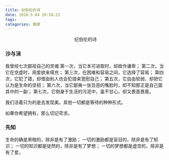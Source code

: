 ```yaml
---
title: 纪伯伦的诗
date: 2018-5-04 20:18:23
tags:
categories: 摘录
---
```


<center>纪伯伦的诗</center>
<escape><!-- more --></escape>

### 沙与沫
我曾经七次鄙视自己的灵魂 
第一次，当它本可进取时，却故作谦卑； 
第二次，当它在空虚时，用爱欲来填充； 
第三次，在困难和容易之间，它选择了容易； 
第四次，它犯了错，却借由别人也会犯错来宽慰自己； 
第五次，它自由软弱，却把它认为是生命的坚韧； 
第六次，当它鄙夷一张丑恶的嘴脸时，却不知那正是自己面具中的一副； 
第七次，它侧身于生活的污泥中，虽不甘心，却又畏首畏尾。

我们活着只为的是去发现美。其他一切都是等待的种种形式。

如果你希望拥有，那么切记苛求。



### 先知
生命的确是黑暗的，除非是有了激励；
一切的激励都是盲目的，除非是有了知识；
一切的知识都是徒然的，除非是有了梦想；
一切的梦想都是虚空的，除非是有了爱。
